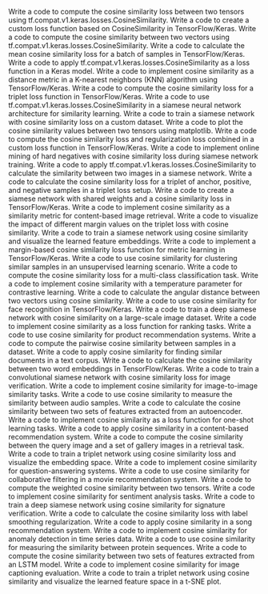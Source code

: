 Write a code to compute the cosine similarity loss between two tensors using tf.compat.v1.keras.losses.CosineSimilarity.
Write a code to create a custom loss function based on CosineSimilarity in TensorFlow/Keras.
Write a code to compute the cosine similarity between two vectors using tf.compat.v1.keras.losses.CosineSimilarity.
Write a code to calculate the mean cosine similarity loss for a batch of samples in TensorFlow/Keras.
Write a code to apply tf.compat.v1.keras.losses.CosineSimilarity as a loss function in a Keras model.
Write a code to implement cosine similarity as a distance metric in a K-nearest neighbors (KNN) algorithm using TensorFlow/Keras.
Write a code to compute the cosine similarity loss for a triplet loss function in TensorFlow/Keras.
Write a code to use tf.compat.v1.keras.losses.CosineSimilarity in a siamese neural network architecture for similarity learning.
Write a code to train a siamese network with cosine similarity loss on a custom dataset.
Write a code to plot the cosine similarity values between two tensors using matplotlib.
Write a code to compute the cosine similarity loss and regularization loss combined in a custom loss function in TensorFlow/Keras.
Write a code to implement online mining of hard negatives with cosine similarity loss during siamese network training.
Write a code to apply tf.compat.v1.keras.losses.CosineSimilarity to calculate the similarity between two images in a siamese network.
Write a code to calculate the cosine similarity loss for a triplet of anchor, positive, and negative samples in a triplet loss setup.
Write a code to create a siamese network with shared weights and a cosine similarity loss in TensorFlow/Keras.
Write a code to implement cosine similarity as a similarity metric for content-based image retrieval.
Write a code to visualize the impact of different margin values on the triplet loss with cosine similarity.
Write a code to train a siamese network using cosine similarity and visualize the learned feature embeddings.
Write a code to implement a margin-based cosine similarity loss function for metric learning in TensorFlow/Keras.
Write a code to use cosine similarity for clustering similar samples in an unsupervised learning scenario.
Write a code to compute the cosine similarity loss for a multi-class classification task.
Write a code to implement cosine similarity with a temperature parameter for contrastive learning.
Write a code to calculate the angular distance between two vectors using cosine similarity.
Write a code to use cosine similarity for face recognition in TensorFlow/Keras.
Write a code to train a deep siamese network with cosine similarity on a large-scale image dataset.
Write a code to implement cosine similarity as a loss function for ranking tasks.
Write a code to use cosine similarity for product recommendation systems.
Write a code to compute the pairwise cosine similarity between samples in a dataset.
Write a code to apply cosine similarity for finding similar documents in a text corpus.
Write a code to calculate the cosine similarity between two word embeddings in TensorFlow/Keras.
Write a code to train a convolutional siamese network with cosine similarity loss for image verification.
Write a code to implement cosine similarity for image-to-image similarity tasks.
Write a code to use cosine similarity to measure the similarity between audio samples.
Write a code to calculate the cosine similarity between two sets of features extracted from an autoencoder.
Write a code to implement cosine similarity as a loss function for one-shot learning tasks.
Write a code to apply cosine similarity in a content-based recommendation system.
Write a code to compute the cosine similarity between the query image and a set of gallery images in a retrieval task.
Write a code to train a triplet network using cosine similarity loss and visualize the embedding space.
Write a code to implement cosine similarity for question-answering systems.
Write a code to use cosine similarity for collaborative filtering in a movie recommendation system.
Write a code to compute the weighted cosine similarity between two tensors.
Write a code to implement cosine similarity for sentiment analysis tasks.
Write a code to train a deep siamese network using cosine similarity for signature verification.
Write a code to calculate the cosine similarity loss with label smoothing regularization.
Write a code to apply cosine similarity in a song recommendation system.
Write a code to implement cosine similarity for anomaly detection in time series data.
Write a code to use cosine similarity for measuring the similarity between protein sequences.
Write a code to compute the cosine similarity between two sets of features extracted from an LSTM model.
Write a code to implement cosine similarity for image captioning evaluation.
Write a code to train a triplet network using cosine similarity and visualize the learned feature space in a t-SNE plot.